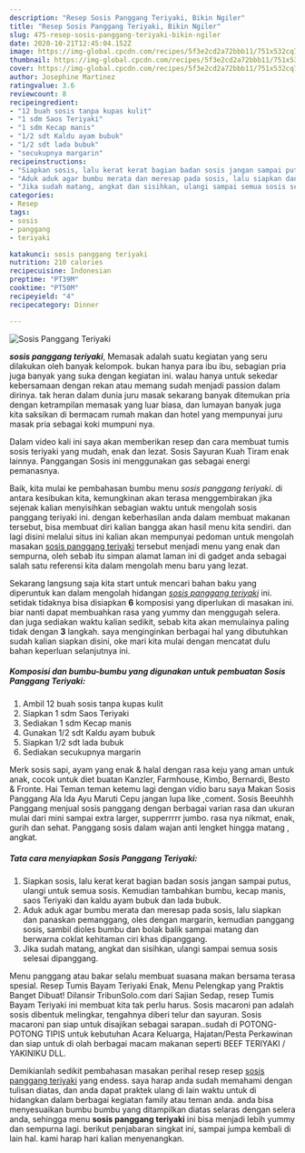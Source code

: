 ```yaml
---
description: "Resep Sosis Panggang Teriyaki, Bikin Ngiler"
title: "Resep Sosis Panggang Teriyaki, Bikin Ngiler"
slug: 475-resep-sosis-panggang-teriyaki-bikin-ngiler
date: 2020-10-21T12:45:04.152Z
image: https://img-global.cpcdn.com/recipes/5f3e2cd2a72bbb11/751x532cq70/sosis-panggang-teriyaki-foto-resep-utama.jpg
thumbnail: https://img-global.cpcdn.com/recipes/5f3e2cd2a72bbb11/751x532cq70/sosis-panggang-teriyaki-foto-resep-utama.jpg
cover: https://img-global.cpcdn.com/recipes/5f3e2cd2a72bbb11/751x532cq70/sosis-panggang-teriyaki-foto-resep-utama.jpg
author: Josephine Martinez
ratingvalue: 3.6
reviewcount: 8
recipeingredient:
- "12 buah sosis tanpa kupas kulit"
- "1 sdm Saos Teriyaki"
- "1 sdm Kecap manis"
- "1/2 sdt Kaldu ayam bubuk"
- "1/2 sdt lada bubuk"
- "secukupnya margarin"
recipeinstructions:
- "Siapkan sosis, lalu kerat kerat bagian badan sosis jangan sampai putus, ulangi untuk semua sosis. Kemudian tambahkan bumbu, kecap manis, saos Teriyaki dan kaldu ayam bubuk dan lada bubuk."
- "Aduk aduk agar bumbu merata dan meresap pada sosis, lalu siapkan dan panaskan pemanggang, oles dengan margarin, kemudian panggang sosis, sambil dioles bumbu dan bolak balik sampai matang dan berwarna coklat kehitaman ciri khas dipanggang."
- "Jika sudah matang, angkat dan sisihkan, ulangi sampai semua sosis selesai dipanggang."
categories:
- Resep
tags:
- sosis
- panggang
- teriyaki

katakunci: sosis panggang teriyaki 
nutrition: 210 calories
recipecuisine: Indonesian
preptime: "PT39M"
cooktime: "PT50M"
recipeyield: "4"
recipecategory: Dinner

---
```



![Sosis Panggang Teriyaki](https://img-global.cpcdn.com/recipes/5f3e2cd2a72bbb11/751x532cq70/sosis-panggang-teriyaki-foto-resep-utama.jpg)

<b><i>sosis panggang teriyaki</i></b>, Memasak adalah suatu kegiatan yang seru dilakukan oleh banyak kelompok. bukan hanya para ibu ibu, sebagian pria juga banyak yang suka dengan kegiatan ini. walau hanya untuk sekedar kebersamaan dengan rekan atau memang sudah menjadi passion dalam dirinya. tak heran dalam dunia juru masak sekarang banyak ditemukan pria dengan ketrampilan memasak yang luar biasa, dan lumayan banyak juga kita saksikan di bermacam rumah makan dan hotel yang mempunyai juru masak pria sebagai koki mumpuni nya.

Dalam video kali ini saya akan memberikan resep dan cara membuat tumis sosis teriyaki yang mudah, enak dan lezat. Sosis Sayuran Kuah Tiram enak lainnya. Panggangan Sosis ini menggunakan gas sebagai energi pemanasnya.

Baik, kita mulai ke pembahasan bumbu menu <i>sosis panggang teriyaki</i>. di antara kesibukan kita, kemungkinan akan terasa menggembirakan jika sejenak kalian menyisihkan sebagian waktu untuk mengolah sosis panggang teriyaki ini. dengan keberhasilan anda dalam membuat makanan tersebut, bisa membuat diri kalian bangga akan hasil menu kita sendiri. dan lagi disini melalui situs ini kalian akan mempunyai pedoman untuk mengolah masakan <u>sosis panggang teriyaki</u> tersebut menjadi menu yang enak dan sempurna, oleh sebab itu simpan alamat laman ini di gadget anda sebagai salah satu referensi kita dalam mengolah menu baru yang lezat.


Sekarang langsung saja kita start untuk mencari bahan baku yang diperuntuk kan dalam mengolah hidangan <u><i>sosis panggang teriyaki</i></u> ini. setidak tidaknya bisa disiapkan <b>6</b> komposisi yang diperlukan di masakan ini. biar nanti dapat membuahkan rasa yang yummy dan menggugah selera. dan juga sediakan waktu kalian sedikit, sebab kita akan memulainya paling tidak dengan <b>3</b> langkah. saya menginginkan berbagai hal yang dibutuhkan sudah kalian siapkan disini, oke mari kita mulai dengan mencatat dulu bahan keperluan selanjutnya ini.

<!--inarticleads1-->

##### Komposisi dan bumbu-bumbu yang digunakan untuk pembuatan Sosis Panggang Teriyaki:

1. Ambil 12 buah sosis tanpa kupas kulit
1. Siapkan 1 sdm Saos Teriyaki
1. Sediakan 1 sdm Kecap manis
1. Gunakan 1/2 sdt Kaldu ayam bubuk
1. Siapkan 1/2 sdt lada bubuk
1. Sediakan secukupnya margarin


Merk sosis sapi, ayam yang enak &amp; halal dengan rasa keju yang aman untuk anak, cocok untuk diet buatan Kanzler, Farmhouse, Kimbo, Bernardi, Besto &amp; Fronte. Hai Teman teman ketemu lagi dengan vidio baru saya Makan Sosis Panggang Ala Ida Ayu Maruti Cepu jangan lupa like ,coment. Sosis Beeuhhh Panggang menjual sosis panggang dengan berbagai varian rasa dan ukuran mulai dari mini sampai extra larger, supperrrrr jumbo. rasa nya nikmat, enak, gurih dan sehat. Panggang sosis dalam wajan anti lengket hingga matang , angkat. 

<!--inarticleads2-->

##### Tata cara menyiapkan Sosis Panggang Teriyaki:

1. Siapkan sosis, lalu kerat kerat bagian badan sosis jangan sampai putus, ulangi untuk semua sosis. Kemudian tambahkan bumbu, kecap manis, saos Teriyaki dan kaldu ayam bubuk dan lada bubuk.
1. Aduk aduk agar bumbu merata dan meresap pada sosis, lalu siapkan dan panaskan pemanggang, oles dengan margarin, kemudian panggang sosis, sambil dioles bumbu dan bolak balik sampai matang dan berwarna coklat kehitaman ciri khas dipanggang.
1. Jika sudah matang, angkat dan sisihkan, ulangi sampai semua sosis selesai dipanggang.


Menu panggang atau bakar selalu membuat suasana makan bersama terasa spesial. Resep Tumis Bayam Teriyaki Enak, Menu Pelengkap yang Praktis Banget Dibuat! Dilansir TribunSolo.com dari Sajian Sedap, resep Tumis Bayam Teriyaki ini membuat kita tak perlu harus. Sosis macaroni pan adalah sosis dibentuk melingkar, tengahnya diberi telur dan sayuran. Sosis macaroni pan siap untuk disajikan sebagai sarapan..sudah di POTONG-POTONG TIPIS untuk kebutuhan Acara Keluarga, Hajatan/Pesta Perkawinan dan siap untuk di olah berbagai macam makanan seperti BEEF TERIYAKI / YAKINIKU DLL. 

Demikianlah sedikit pembahasan masakan perihal resep resep <u>sosis panggang teriyaki</u> yang endess. saya harap anda sudah memahami dengan tulisan diatas, dan anda dapat praktek ulang di lain waktu untuk di hidangkan dalam berbagai kegiatan family atau teman anda. anda bisa menyesuaikan bumbu bumbu yang ditampilkan diatas selaras dengan selera anda, sehingga menu <b>sosis panggang teriyaki</b> ini bisa menjadi lebih yummy dan sempurna lagi. berikut penjabaran singkat ini, sampai jumpa kembali di lain hal. kami harap hari kalian menyenangkan.
